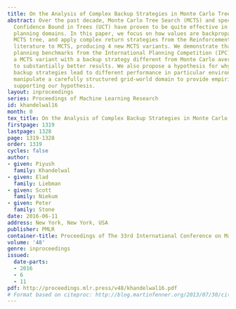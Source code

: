 ```yaml
---
title: On the Analysis of Complex Backup Strategies in Monte Carlo Tree Search
abstract: Over the past decade, Monte Carlo Tree Search (MCTS) and specifically Upper
  Confidence Bound in Trees (UCT) have proven to be quite effective in large probabilistic
  planning domains. In this paper, we focus on how values are backpropagated in the
  MCTS tree, and apply complex return strategies from the Reinforcement Learning (RL)
  literature to MCTS, producing 4 new MCTS variants. We demonstrate that in some probabilistic
  planning benchmarks from the International Planning Competition (IPC), selecting
  a MCTS variant with a backup strategy different from Monte Carlo averaging can lead
  to substantially better results. We also propose a hypothesis for why different
  backup strategies lead to different performance in particular environments, and
  manipulate a carefully structured grid-world domain to provide empirical evidence
  supporting our hypothesis.
layout: inproceedings
series: Proceedings of Machine Learning Research
id: khandelwal16
month: 0
tex_title: On the Analysis of Complex Backup Strategies in Monte Carlo Tree Search
firstpage: 1319
lastpage: 1328
page: 1319-1328
order: 1319
cycles: false
author:
- given: Piyush
  family: Khandelwal
- given: Elad
  family: Liebman
- given: Scott
  family: Niekum
- given: Peter
  family: Stone
date: 2016-06-11
address: New York, New York, USA
publisher: PMLR
container-title: Proceedings of The 33rd International Conference on Machine Learning
volume: '48'
genre: inproceedings
issued:
  date-parts:
  - 2016
  - 6
  - 11
pdf: http://proceedings.mlr.press/v48/khandelwal16.pdf
# Format based on citeproc: http://blog.martinfenner.org/2013/07/30/citeproc-yaml-for-bibliographies/
---
```

